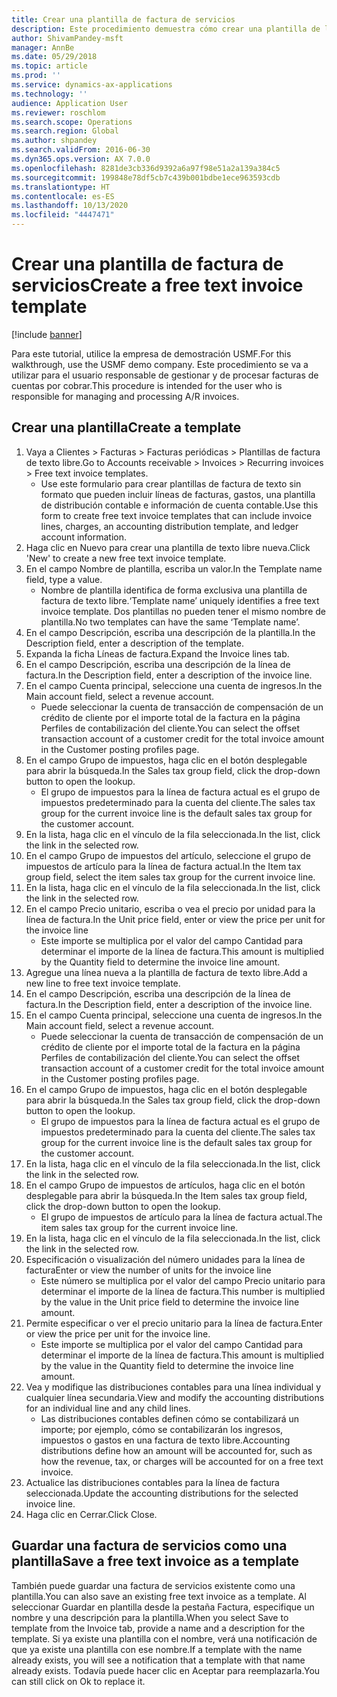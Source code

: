 ```yaml
---
title: Crear una plantilla de factura de servicios
description: Este procedimiento demuestra cómo crear una plantilla de la factura de servicios.
author: ShivamPandey-msft
manager: AnnBe
ms.date: 05/29/2018
ms.topic: article
ms.prod: ''
ms.service: dynamics-ax-applications
ms.technology: ''
audience: Application User
ms.reviewer: roschlom
ms.search.scope: Operations
ms.search.region: Global
ms.author: shpandey
ms.search.validFrom: 2016-06-30
ms.dyn365.ops.version: AX 7.0.0
ms.openlocfilehash: 8281de3cb336d9392a6a97f98e51a2a139a384c5
ms.sourcegitcommit: 199848e78df5cb7c439b001bdbe1ece963593cdb
ms.translationtype: HT
ms.contentlocale: es-ES
ms.lasthandoff: 10/13/2020
ms.locfileid: "4447471"
---
```

# <a name="create-a-free-text-invoice-template"></a><span data-ttu-id="55cf8-103">Crear una plantilla de factura de servicios</span><span class="sxs-lookup"><span data-stu-id="55cf8-103">Create a free text invoice template</span></span>

[!include [banner](../includes/banner.md)]

<span data-ttu-id="55cf8-104">Para este tutorial, utilice la empresa de demostración USMF.</span><span class="sxs-lookup"><span data-stu-id="55cf8-104">For this walkthrough, use the USMF demo company.</span></span> <span data-ttu-id="55cf8-105">Este procedimiento se va a utilizar para el usuario responsable de gestionar y de procesar facturas de cuentas por cobrar.</span><span class="sxs-lookup"><span data-stu-id="55cf8-105">This procedure is intended for the user who is responsible for managing and processing A/R invoices.</span></span>

## <a name="create-a-template"></a><span data-ttu-id="55cf8-106">Crear una plantilla</span><span class="sxs-lookup"><span data-stu-id="55cf8-106">Create a template</span></span>

1. <span data-ttu-id="55cf8-107">Vaya a Clientes > Facturas > Facturas periódicas > Plantillas de factura de texto libre.</span><span class="sxs-lookup"><span data-stu-id="55cf8-107">Go to Accounts receivable > Invoices > Recurring invoices > Free text invoice templates.</span></span>
    * <span data-ttu-id="55cf8-108">Use este formulario para crear plantillas de factura de texto sin formato que pueden incluir líneas de facturas, gastos, una plantilla de distribución contable e información de cuenta contable.</span><span class="sxs-lookup"><span data-stu-id="55cf8-108">Use this form to create free text invoice templates that can include invoice lines, charges, an accounting distribution template, and ledger account information.</span></span>  
2. <span data-ttu-id="55cf8-109">Haga clic en Nuevo para crear una plantilla de texto libre nueva.</span><span class="sxs-lookup"><span data-stu-id="55cf8-109">Click 'New' to create a new free text invoice template.</span></span>
3. <span data-ttu-id="55cf8-110">En el campo Nombre de plantilla, escriba un valor.</span><span class="sxs-lookup"><span data-stu-id="55cf8-110">In the Template name field, type a value.</span></span>
    * <span data-ttu-id="55cf8-111">Nombre de plantilla identifica de forma exclusiva una plantilla de factura de texto libre.</span><span class="sxs-lookup"><span data-stu-id="55cf8-111">‘Template name’ uniquely identifies a free text invoice template.</span></span> <span data-ttu-id="55cf8-112">Dos plantillas no pueden tener el mismo nombre de plantilla.</span><span class="sxs-lookup"><span data-stu-id="55cf8-112">No two templates can have the same ‘Template name’.</span></span>  
4. <span data-ttu-id="55cf8-113">En el campo Descripción, escriba una descripción de la plantilla.</span><span class="sxs-lookup"><span data-stu-id="55cf8-113">In the Description field, enter a description of the template.</span></span>
5. <span data-ttu-id="55cf8-114">Expanda la ficha Líneas de factura.</span><span class="sxs-lookup"><span data-stu-id="55cf8-114">Expand the Invoice lines tab.</span></span>
6. <span data-ttu-id="55cf8-115">En el campo Descripción, escriba una descripción de la línea de factura.</span><span class="sxs-lookup"><span data-stu-id="55cf8-115">In the Description field, enter a description of the invoice line.</span></span>
7. <span data-ttu-id="55cf8-116">En el campo Cuenta principal, seleccione una cuenta de ingresos.</span><span class="sxs-lookup"><span data-stu-id="55cf8-116">In the Main account field, select a revenue account.</span></span>
    * <span data-ttu-id="55cf8-117">Puede seleccionar la cuenta de transacción de compensación de un crédito de cliente por el importe total de la factura en la página Perfiles de contabilización del cliente.</span><span class="sxs-lookup"><span data-stu-id="55cf8-117">You can select the offset transaction account of a customer credit for the total invoice amount in the Customer posting profiles page.</span></span>  
8. <span data-ttu-id="55cf8-118">En el campo Grupo de impuestos, haga clic en el botón desplegable para abrir la búsqueda.</span><span class="sxs-lookup"><span data-stu-id="55cf8-118">In the Sales tax group field, click the drop-down button to open the lookup.</span></span>
    * <span data-ttu-id="55cf8-119">El grupo de impuestos para la línea de factura actual es el grupo de impuestos predeterminado para la cuenta del cliente.</span><span class="sxs-lookup"><span data-stu-id="55cf8-119">The sales tax group for the current invoice line is the default sales tax group for the customer account.</span></span>  
9. <span data-ttu-id="55cf8-120">En la lista, haga clic en el vínculo de la fila seleccionada.</span><span class="sxs-lookup"><span data-stu-id="55cf8-120">In the list, click the link in the selected row.</span></span>
10. <span data-ttu-id="55cf8-121">En el campo Grupo de impuestos del artículo, seleccione el grupo de impuestos de artículo para la línea de factura actual.</span><span class="sxs-lookup"><span data-stu-id="55cf8-121">In the Item tax group field, select the item sales tax group for the current invoice line.</span></span>
11. <span data-ttu-id="55cf8-122">En la lista, haga clic en el vínculo de la fila seleccionada.</span><span class="sxs-lookup"><span data-stu-id="55cf8-122">In the list, click the link in the selected row.</span></span>
12. <span data-ttu-id="55cf8-123">En el campo Precio unitario, escriba o vea el precio por unidad para la línea de factura.</span><span class="sxs-lookup"><span data-stu-id="55cf8-123">In the Unit price field, enter or view the price per unit for the invoice line</span></span>
    * <span data-ttu-id="55cf8-124">Este importe se multiplica por el valor del campo Cantidad para determinar el importe de la línea de factura.</span><span class="sxs-lookup"><span data-stu-id="55cf8-124">This amount is multiplied by the Quantity field to determine the invoice line amount.</span></span>  
13. <span data-ttu-id="55cf8-125">Agregue una línea nueva a la plantilla de factura de texto libre.</span><span class="sxs-lookup"><span data-stu-id="55cf8-125">Add a new line to free text invoice template.</span></span>
14. <span data-ttu-id="55cf8-126">En el campo Descripción, escriba una descripción de la línea de factura.</span><span class="sxs-lookup"><span data-stu-id="55cf8-126">In the Description field, enter a description of the invoice line.</span></span>
15. <span data-ttu-id="55cf8-127">En el campo Cuenta principal, seleccione una cuenta de ingresos.</span><span class="sxs-lookup"><span data-stu-id="55cf8-127">In the Main account field, select a revenue account.</span></span>
    * <span data-ttu-id="55cf8-128">Puede seleccionar la cuenta de transacción de compensación de un crédito de cliente por el importe total de la factura en la página Perfiles de contabilización del cliente.</span><span class="sxs-lookup"><span data-stu-id="55cf8-128">You can select the offset transaction account of a customer credit for the total invoice amount in the Customer posting profiles page.</span></span>  
16. <span data-ttu-id="55cf8-129">En el campo Grupo de impuestos, haga clic en el botón desplegable para abrir la búsqueda.</span><span class="sxs-lookup"><span data-stu-id="55cf8-129">In the Sales tax group field, click the drop-down button to open the lookup.</span></span>
    * <span data-ttu-id="55cf8-130">El grupo de impuestos para la línea de factura actual es el grupo de impuestos predeterminado para la cuenta del cliente.</span><span class="sxs-lookup"><span data-stu-id="55cf8-130">The sales tax group for the current invoice line is the default sales tax group for the customer account.</span></span>  
17. <span data-ttu-id="55cf8-131">En la lista, haga clic en el vínculo de la fila seleccionada.</span><span class="sxs-lookup"><span data-stu-id="55cf8-131">In the list, click the link in the selected row.</span></span>
18. <span data-ttu-id="55cf8-132">En el campo Grupo de impuestos de artículos, haga clic en el botón desplegable para abrir la búsqueda.</span><span class="sxs-lookup"><span data-stu-id="55cf8-132">In the Item sales tax group field, click the drop-down button to open the lookup.</span></span>
    * <span data-ttu-id="55cf8-133">El grupo de impuestos de artículo para la línea de factura actual.</span><span class="sxs-lookup"><span data-stu-id="55cf8-133">The item sales tax group for the current invoice line.</span></span>  
19. <span data-ttu-id="55cf8-134">En la lista, haga clic en el vínculo de la fila seleccionada.</span><span class="sxs-lookup"><span data-stu-id="55cf8-134">In the list, click the link in the selected row.</span></span>
20. <span data-ttu-id="55cf8-135">Especificación o visualización del número unidades para la línea de factura</span><span class="sxs-lookup"><span data-stu-id="55cf8-135">Enter or view the number of units for the invoice line</span></span>
    * <span data-ttu-id="55cf8-136">Este número se multiplica por el valor del campo Precio unitario para determinar el importe de la línea de factura.</span><span class="sxs-lookup"><span data-stu-id="55cf8-136">This number is multiplied by the value in the Unit price field to determine the invoice line amount.</span></span>  
21. <span data-ttu-id="55cf8-137">Permite especificar o ver el precio unitario para la línea de factura.</span><span class="sxs-lookup"><span data-stu-id="55cf8-137">Enter or view the price per unit for the invoice line.</span></span> 
    * <span data-ttu-id="55cf8-138">Este importe se multiplica por el valor del campo Cantidad para determinar el importe de la línea de factura.</span><span class="sxs-lookup"><span data-stu-id="55cf8-138">This amount is multiplied by the value in the Quantity field to determine the invoice line amount.</span></span>  
22. <span data-ttu-id="55cf8-139">Vea y modifique las distribuciones contables para una línea individual y cualquier línea secundaria.</span><span class="sxs-lookup"><span data-stu-id="55cf8-139">View and modify the accounting distributions for an individual line and any child lines.</span></span>
    * <span data-ttu-id="55cf8-140">Las distribuciones contables definen cómo se contabilizará un importe; por ejemplo, cómo se contabilizarán los ingresos, impuestos o gastos en una factura de texto libre.</span><span class="sxs-lookup"><span data-stu-id="55cf8-140">Accounting distributions define how an amount will be accounted for, such as how the revenue, tax, or charges will be accounted for on a free text invoice.</span></span>  
23. <span data-ttu-id="55cf8-141">Actualice las distribuciones contables para la línea de factura seleccionada.</span><span class="sxs-lookup"><span data-stu-id="55cf8-141">Update the accounting distributions for the selected invoice line.</span></span>
24. <span data-ttu-id="55cf8-142">Haga clic en Cerrar.</span><span class="sxs-lookup"><span data-stu-id="55cf8-142">Click Close.</span></span>

## <a name="save-a-free-text-invoice-as-a-template"></a><span data-ttu-id="55cf8-143">Guardar una factura de servicios como una plantilla</span><span class="sxs-lookup"><span data-stu-id="55cf8-143">Save a free text invoice as a template</span></span>
<span data-ttu-id="55cf8-144">También puede guardar una factura de servicios existente como una plantilla.</span><span class="sxs-lookup"><span data-stu-id="55cf8-144">You can also save an existing free text invoice as a template.</span></span> <span data-ttu-id="55cf8-145">Al seleccionar Guardar en plantilla desde la pestaña Factura, especifique un nombre y una descripción para la plantilla.</span><span class="sxs-lookup"><span data-stu-id="55cf8-145">When you select Save to template from the Invoice tab, provide a name and a description for the template.</span></span> <span data-ttu-id="55cf8-146">Si ya existe una plantilla con el nombre, verá una notificación de que ya existe una plantilla con ese nombre.</span><span class="sxs-lookup"><span data-stu-id="55cf8-146">If a template with the name already exists, you will see a notification that a template with that name already exists.</span></span> <span data-ttu-id="55cf8-147">Todavía puede hacer clic en Aceptar para reemplazarla.</span><span class="sxs-lookup"><span data-stu-id="55cf8-147">You can still click on Ok to replace it.</span></span> 
